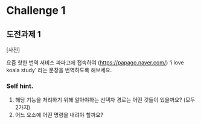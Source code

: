 # Challenge 1

## 도전과제 1

[사진]

요즘 핫한 번역 서비스 파파고에 접속하여
(https://papago.naver.com/)
‘i love koala study’ 라는 문장을 번역하도록 해보세요.




### Self hint.

1. 해당 기능을 처리하기 위해 알아야하는 선택자 경로는 어떤 것들이 있을까요? (모두 2가지)
2. 어느 요소에 어떤 명령을 내려야 할까요?